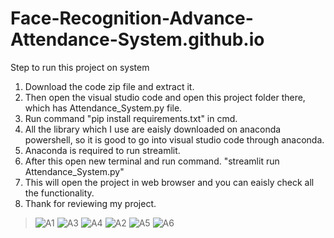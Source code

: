 # Face-Recognition-Advance-Attendance-System.github.io

Step to run this project on system
1. Download the code zip file and extract it.
2. Then open the visual studio code and open this project folder there, which has Attendance_System.py file.
3. Run command "pip install requirements.txt" in cmd.
4. All the library which I use are eaisly downloaded on anaconda powershell, so it is good to go into visual studio code through anaconda.
5. Anaconda is required to run streamlit.
6. After this open new terminal and run command.
   "streamlit run Attendance_System.py"
7. This will open the project in web browser and you can eaisly check all the functionality.
8. Thank for reviewing my project.
>![A1](https://user-images.githubusercontent.com/79044490/194722506-7c676ba1-8d40-467f-bba4-2db21e9332de.png)
![A3](https://user-images.githubusercontent.com/79044490/194722566-dd276a5a-7c82-45d7-97dd-687259213e00.png)
![A4](https://user-images.githubusercontent.com/79044490/194722583-1f1c2181-f1af-48f4-ae66-a9f1c0adae39.png)
![A2](https://user-images.githubusercontent.com/79044490/194722538-0c93231f-8284-41d4-adaa-7b7ebcace883.png)
![A5](https://user-images.githubusercontent.com/79044490/194722590-08611b50-af90-4bd0-8607-d6a3df330ff8.png)
![A6](https://user-images.githubusercontent.com/79044490/194722562-f85ce099-4700-4ba2-a3c8-0d14becd224a.png)





